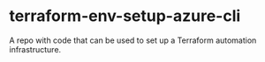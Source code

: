 # terraform-env-setup-azure-cli
A repo with code that can be used to set up a Terraform automation infrastructure.
